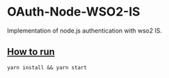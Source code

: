 # OAuth-Node-WSO2-IS

Implementation of node.js authentication with wso2 IS.

## [How to run](https://medium.com/@wvd.51461/setting-up-node-oauth-applications-with-wso2-identity-server-1d13cb1650f0)
 
```
yarn install && yarn start 
```
